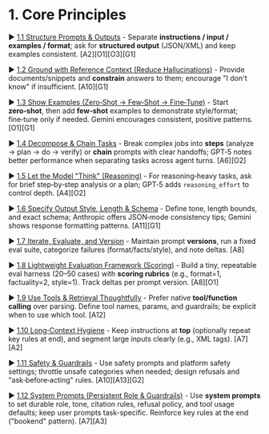 # 1. Core Principles

▶ [1.1 Structure Prompts & Outputs](1.1_Structure_Prompts.md)
	- Separate **instructions / input / examples / format**; ask for **structured output** (JSON/XML) and keep examples consistent. [A2][O1][O3][G1]

▶ [1.2 Ground with Reference Context (Reduce Hallucinations)](1.2_Grounding_Context.md)
	- Provide documents/snippets and **constrain** answers to them; encourage "I don't know" if insufficient. [A10][G1]

▶ [1.3 Show Examples (Zero‑Shot → Few‑Shot → Fine‑Tune)](1.3_Examples_Few_Shot.md)
	- Start **zero‑shot**, then add **few‑shot** examples to demonstrate style/format; fine‑tune only if needed. Gemini encourages consistent, positive patterns. [O1][G1]

▶ [1.4 Decompose & Chain Tasks](1.4_Decompose_Tasks.md)
	- Break complex jobs into **steps** (analyze → plan → do → verify) or **chain** prompts with clear handoffs; GPT‑5 notes better performance when separating tasks across agent turns. [A6][O2]

▶ [1.5 Let the Model "Think" (Reasoning)](1.5_Reasoning.md)
	- For reasoning‑heavy tasks, ask for brief step‑by‑step analysis or a plan; GPT‑5 adds `reasoning_effort` to control depth. [A4][O2]

▶ [1.6 Specify Output Style, Length & Schema](1.6_Output_Specifications.md)
	- Define tone, length bounds, and exact schema; Anthropic offers JSON‑mode consistency tips; Gemini shows response formatting patterns. [A11][G1]

▶ [1.7 Iterate, Evaluate, and Version](1.7_Iteration_Evaluation.md)
	- Maintain prompt **versions**, run a fixed eval suite, categorize failures (format/facts/style), and note deltas. [A8]

▶ [1.8 Lightweight Evaluation Framework (Scoring)](1.8_Evaluation_Framework.md)
	- Build a tiny, repeatable eval harness (20–50 cases) with **scoring rubrics** (e.g., format=1, factuality=2, style=1). Track deltas per prompt version. [A8][O1]

▶ [1.9 Use Tools & Retrieval Thoughtfully](1.9_Tools_Retrieval.md)
	- Prefer native **tool/function calling** over parsing. Define tool names, params, and guardrails; be explicit when to use which tool. [A12]

▶ [1.10 Long‑Context Hygiene](1.10_Long_Context_Hygiene.md)
	- Keep instructions at **top** (optionally repeat key rules at end), and segment large inputs clearly (e.g., XML tags). [A7][A2]

▶ [1.11 Safety & Guardrails](1.11_Safety_Guardrails.md)
	- Use safety prompts and platform safety settings; throttle unsafe categories when needed; design refusals and "ask‑before‑acting" rules. [A10][A13][G2]

▶ [1.12 System Prompts (Persistent Role & Guardrails)](1.12_System_Prompts.md)
	- Use **system prompts** to set durable role, tone, citation rules, refusal policy, and tool usage defaults; keep user prompts task-specific. Reinforce key rules at the end ("bookend" pattern). [A7][A3]